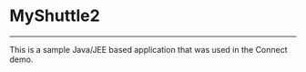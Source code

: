 # MyShuttle2
-------------

This is a sample Java/JEE based application that was used in the Connect  demo. 
